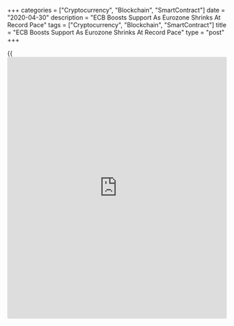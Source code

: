 +++
categories = ["Cryptocurrency", "Blockchain", "SmartContract"]
date = "2020-04-30"
description = "ECB Boosts Support As Eurozone Shrinks At Record Pace"
tags = ["Cryptocurrency", "Blockchain", "SmartContract"]
title = "ECB Boosts Support As Eurozone Shrinks At Record Pace"
type = "post"
+++

{{<iframe id="large-banner" src="https://www.bounty.group/#slide=28.0" width="100%" height="600" scrolling="no" style="border: 0px solid rgb(216, 221, 230); border-radius: 3px;">}}

The European Central Bank strengthened its liquidity supportive measures
as the currency bloc contracted at the sharpest pace since 1995 as most
of the member states introduced [coronavirus][1] containment measures.

Following its scheduled meeting on Thursday, the Governing Council of
the ECB decided to ease the conditions on the targeted longer-term
refinancing operations, or TLTRO. The bank lowered the interest rate on
TLTRO operations to 50 basis points below the average interest rate.

In order to support liquidity conditions, a new series of non-targeted
pandemic emergency longer-term refinancing operations, or PELTRO, will
be conducted from May 2020.

Further, the ECB will continue its EUR 750 billion new pandemic
emergency purchase programme in a flexible manner over time, across
asset classes and among jurisdictions.

Moreover, net purchases under the asset purchase programme will continue
at a monthly pace of EUR 20 billion, together with the purchases under
the additional EUR 120 billion temporary envelope until the end of the
year.

The council said it is fully prepared to increase the quantitative
easing.

The ECB left the key interest rate, which is the rate on the main
refinancing operations, at record low zero, as expected.

The deposit facility rate was kept at -0.50 percent. The marginal
lending facility rate was maintained at 0.25 percent.

Official data showed that the currency bloc contracted 3.8 percent
sequentially in the first quarter, in contrast to a 0.1 percent rise in
the fourth quarter of 2019. This was the biggest fall on record.

At the press conference in Frankfurt, ECB President Christine Lagarde
said the [economy][2] will contract as much as 12 percent this year. She
said the bloc is facing an economic contraction of magnitude and speed
that are unprecedented in peacetime.

Carsten Brzeski, an ING economist said the decision to keep all
instruments and QE unchanged showed that it first wants to take stock of
all recent measures.

"It probably also wants to keep some powder dry. And, this dry powder is
needed, as today's GDP data has given us the first impression of how
severe the crisis in the eurozone actually is," Brzeski added.

For comments and feedback [contact](https://www.playgroundfx.com/contact/): editorial@rtt[news](https://www.letsplayfx.com/blog/forex-news-website/).com

[Business News][3]

   1. www.rtt[news](https://www.letsplayfx.com/blog/forex-news-website/).com/list/coronavirus.aspx
   2. www.rtt[news](https://www.letsplayfx.com/blog/forex-news-website/).com/Content/EconomicNews.aspx
   3. www.rtt[news](https://www.letsplayfx.com/blog/forex-news-website/).com/Content/Business.aspx